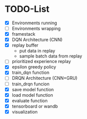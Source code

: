# TODO-List

- [X] Environments running
- [ ] Environments wrapping
- [X] framestack
- [X] DQN Architecture (CNN)
- [X] replay buffer
    - put data in replay
    - sample batch data from replay
- [ ] prioritized experience replay
- [X] epsilon greedy policy
- [X] train_dqn function
- [ ] DRQN Architecture (CNN+GRU)
- [ ] train_drqn funcion
- [X] save model function
- [X] load model function
- [X] evaluate function
- [X] tensorboard or wandb
- [X] visualization
